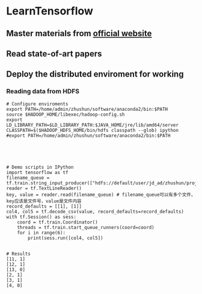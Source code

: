 # LearnTensorflow
## Master materials from [official website](https://www.tensorflow.org/)
## Read state-of-art papers
## Deploy the distributed enviroment for working
### Reading data from HDFS
```
# Configure enviroments
export PATH=/home/admin/zhushun/software/anaconda2/bin:$PATH
source $HADOOP_HOME/libexec/hadoop-config.sh
export LD_LIBRARY_PATH=$LD_LIBRARY_PATH:$JAVA_HOME/jre/lib/amd64/server
CLASSPATH=$($HADOOP_HDFS_HOME/bin/hdfs classpath --glob) ipython
#export PATH=/home/admin/zhushun/software/anaconda2/bin:$PATH





# Demo scripts in IPython
import tensorflow as tf
filename_queue = tf.train.string_input_producer(["hdfs://default/user/jd_ad/zhushun/projects/test/aaa.csv","hdfs://default/user/jd_ad/zhushun/projects/test/bbb.csv"])
reader = tf.TextLineReader()
key, value = reader.read(filename_queue) # filename_queue可以有多个文件，key应该是文件号，value是文件内容
record_defaults = [[1], [1]]
col4, col5 = tf.decode_csv(value, record_defaults=record_defaults)
with tf.Session() as sess:
	coord = tf.train.Coordinator()
	threads = tf.train.start_queue_runners(coord=coord)
	for i in range(6):
		print(sess.run([col4, col5])
		
		
# Results
[11, 1]
[12, 1]
[13, 0]
[2, 1]
[3, 1]
[4, 0]
```
